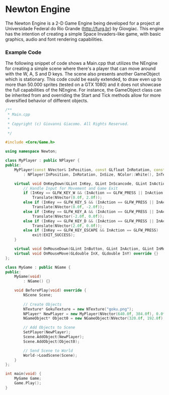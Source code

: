 # Newton Engine
The Newton Engine is a 2-D Game Engine being developed for a project at Universidade Federal do Rio Grande (http://furg.br) by Giovgiac. This engine has the intention of creating a simple Space Invaders-like game, with basic graphics, audio and font rendering capabilities.

### Example Code
The following snippet of code shows a Main.cpp that utilizes the NEngine for creating a simple scene where there's a player that can move around with the W, A, S and D keys. The scene also presents another GameObject which is stationary.
This code could be easily extended, to draw even up to more than 50.000 sprites (tested on a GTX 1080) and it does not showcase the full capabilities of the NEngine. For instance, the GameObject class can be inherited from and overriding the Start and Tick methods allow for more diversified behavior of different objects.
```cpp
/**
 * Main.cpp
 *
 * Copyright (c) Giovanni Giacomo. All Rights Reserved.
 *
 */

#include <Core/Game.h>

using namespace Newton;

class MyPlayer : public NPlayer {
public:
	MyPlayer(const NVector& InPosition, const GLfloat InRotation, const NVector& InSize, NTexture* InTexture)
		: NPlayer(InPosition, InRotation, InSize, NColor::White(), InTexture) {}

	virtual void OnKeyDown(GLint InKey, GLint InScancode, GLint InAction, GLint InMods) override {
		// Handle Input for Movement and Game Exit
		if (InKey == GLFW_KEY_W && (InAction == GLFW_PRESS || InAction == GLFW_REPEAT))
			Translate(NVector(0.0f, 2.0f));
		else if (InKey == GLFW_KEY_S && (InAction == GLFW_PRESS || InAction == GLFW_REPEAT))
			Translate(NVector(0.0f, -2.0f));
		else if (InKey == GLFW_KEY_A && (InAction == GLFW_PRESS || InAction == GLFW_REPEAT))
			Translate(NVector(-2.0f, 0.0f));
		else if (InKey == GLFW_KEY_D && (InAction == GLFW_PRESS || InAction == GLFW_REPEAT))
			Translate(NVector(2.0f, 0.0f));
		else if (InKey == GLFW_KEY_ESCAPE && InAction == GLFW_PRESS)
			exit(EXIT_SUCCESS);
	}

	virtual void OnMouseDown(GLint InButton, GLint InAction, GLint InMods) override {}
	virtual void OnMouseMove(GLdouble InX, GLdouble InY) override {}
};

class MyGame : public NGame {
public:
	MyGame(void)
		: NGame() {}

	void BeforePlay(void) override {
		NScene Scene;
		
		// Create Objects
		NTexture* GokuTexture = new NTexture("goku.png");
		NPlayer* NewPlayer = new MyPlayer(NVector(640.0f, 384.0f), 0.0f, NVector(50.f, 50.f), GokuTexture);
		NGameObject* Object0 = new NGameObject(NVector(320.0f, 192.0f), 0.0f, NVector(50.0f, 50.0f), NColor(), GokuTexture);

		// Add Objects to Scene
		SetPlayer(NewPlayer);
		Scene.AddObject(NewPlayer);
		Scene.AddObject(Object0);

		// Send Scene to World
		World->LoadScene(Scene);
	}
};

int main(void) {
	MyGame Game;
	Game.Play();
}
```